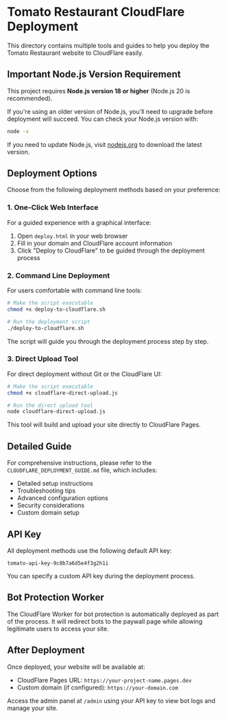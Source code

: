 # Tomato Restaurant CloudFlare Deployment

This directory contains multiple tools and guides to help you deploy the Tomato Restaurant website to CloudFlare easily.

## Important Node.js Version Requirement

This project requires **Node.js version 18 or higher** (Node.js 20 is recommended).

If you're using an older version of Node.js, you'll need to upgrade before deployment will succeed.
You can check your Node.js version with:

```bash
node -v
```

If you need to update Node.js, visit [nodejs.org](https://nodejs.org/) to download the latest version.

## Deployment Options

Choose from the following deployment methods based on your preference:

### 1. One-Click Web Interface

For a guided experience with a graphical interface:

1. Open `deploy.html` in your web browser
2. Fill in your domain and CloudFlare account information
3. Click "Deploy to CloudFlare" to be guided through the deployment process

### 2. Command Line Deployment

For users comfortable with command line tools:

```bash
# Make the script executable
chmod +x deploy-to-cloudflare.sh

# Run the deployment script
./deploy-to-cloudflare.sh
```

The script will guide you through the deployment process step by step.

### 3. Direct Upload Tool

For direct deployment without Git or the CloudFlare UI:

```bash
# Make the script executable
chmod +x cloudflare-direct-upload.js

# Run the direct upload tool
node cloudflare-direct-upload.js
```

This tool will build and upload your site directly to CloudFlare Pages.

## Detailed Guide

For comprehensive instructions, please refer to the `CLOUDFLARE_DEPLOYMENT_GUIDE.md` file, which includes:

- Detailed setup instructions
- Troubleshooting tips
- Advanced configuration options
- Security considerations
- Custom domain setup

## API Key

All deployment methods use the following default API key:
```
tomato-api-key-9c8b7a6d5e4f3g2h1i
```

You can specify a custom API key during the deployment process.

## Bot Protection Worker

The CloudFlare Worker for bot protection is automatically deployed as part of the process. It will redirect bots to the paywall page while allowing legitimate users to access your site.

## After Deployment

Once deployed, your website will be available at:
- CloudFlare Pages URL: `https://your-project-name.pages.dev`
- Custom domain (if configured): `https://your-domain.com`

Access the admin panel at `/admin` using your API key to view bot logs and manage your site.